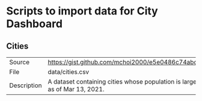 # Scripts to import data for City Dashboard

## Cities
|             |   |
|-------------|---
| Source      | https://gist.github.com/mchoi2000/e5e0486c74abdbb624db43d7f0783255
| File        | data/cities.csv
| Description | A dataset containing cities whose population is larger than or equal to 50,000 as of Mar 13, 2021. 

